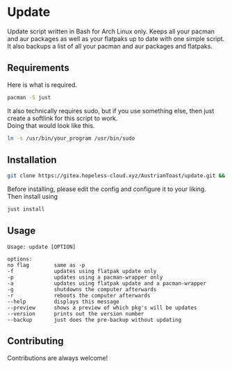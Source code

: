 # Update

Update script written in Bash for Arch Linux only. Keeps all your pacman and aur packages as well as your flatpaks up to date with one simple script. It also backups a list of all your pacman and aur packages and flatpaks.

## Requirements

Here is what is required. 
```bash
pacman -S just
```
It also technically requires sudo, but if you use something else, then just create a softlink for this script to work.<br/>
Doing that would look like this.
```bash
ln -s /usr/bin/your_program /usr/bin/sudo
```

## Installation 

```bash
git clone https://gitea.hopeless-cloud.xyz/AustrianToast/update.git && cd update
```

Before installing, please edit the config and configure it to your liking.<br/>
Then install using
```bash
just install
```

## Usage

```
Usage: update [OPTION]

options:
no flag        same as -p
-f             updates using flatpak update only
-p             updates using a pacman-wrapper only
-a             updates using flatpak update and a pacman-wrapper
-g             shutdowns the computer afterwards
-r             reboots the computer afterwards
--help         displays this message
--preview      shows a preview of which pkg's will be updates
--version      prints out the version number
--backup       just does the pre-backup without updating
```

## Contributing

Contributions are always welcome!
